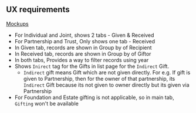 ## UX requirements

[Mockups]()

- For Individual and Joint, shows 2 tabs - Given & Received
- For Partnership and Trust, Only shows one tab - Received
- In Given tab, records are shown in Group by of Recipient
- In Received tab, records are shown in Group by of Giftor
- In both tabs, Provides a way to filter records using year
- Shows `Inirect` tag for the Gifts in list page for the `Indirect` Gift.
  - `Indirect` gift means Gift which are not given directly.  For e.g. If gift is given to Partnership, then for the owner of that partnership, its `Indirect` Gift because its not given to owner directly but its given via Partnership
- For Foundation and Estate gifting is not applicable, so in main tab, `Gifting` won't be available

